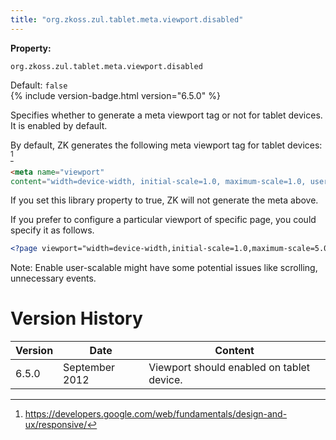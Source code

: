 ```yaml
---
title: "org.zkoss.zul.tablet.meta.viewport.disabled"
---
```


**Property:**

`org.zkoss.zul.tablet.meta.viewport.disabled`

Default: `false`  
{% include version-badge.html version="6.5.0" %}

Specifies whether to generate a meta viewport tag or not for tablet
devices. It is enabled by default.

By default, ZK generates the following meta viewport tag for tablet
devices: [^1]

```html
<meta name="viewport" 
content="width=device-width, initial-scale=1.0, maximum-scale=1.0, user-scalable=no" >
```

If you set this library property to true, ZK will not generate the meta
above.

If you prefer to configure a particular viewport of specific page, you
could specify it as follows.

```xml
<?page viewport="width=device-width,initial-scale=1.0,maximum-scale=5.0"?>
```

Note: Enable user-scalable might have some potential issues like
scrolling, unnecessary events.

<references/>

# Version History

| Version | Date           | Content                                   |
|---------|----------------|-------------------------------------------|
| 6.5.0   | September 2012 | Viewport should enabled on tablet device. |

[^1]: <https://developers.google.com/web/fundamentals/design-and-ux/responsive/>
